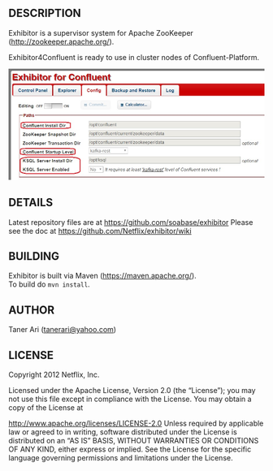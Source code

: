 ## DESCRIPTION
Exhibitor is a supervisor system for Apache ZooKeeper (http://zookeeper.apache.org/).

Exhibitor4Confluent is ready to use in cluster nodes of Confluent-Platform.

![UI-Picture](exhibitor4confluent.png)

## DETAILS

Latest repository files are at https://github.com/soabase/exhibitor
Please see the doc at https://github.com/Netflix/exhibitor/wiki

## BUILDING

Exhibitor is built via Maven (https://maven.apache.org/).  
To build do `mvn install`.

## AUTHOR

Taner Ari (tanerari@yahoo.com)

## LICENSE

Copyright 2012 Netflix, Inc.

Licensed under the Apache License, Version 2.0 (the “License”); you may not use this file except in
compliance with the License. You may obtain a copy of the License at

http://www.apache.org/licenses/LICENSE-2.0
Unless required by applicable law or agreed to in writing, software distributed under the License is
distributed on an “AS IS” BASIS, WITHOUT WARRANTIES OR CONDITIONS OF ANY KIND, either express or
implied. See the License for the specific language governing permissions and limitations under the
License.
